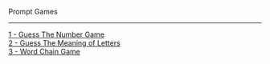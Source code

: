Prompt Games

---

[1 - Guess The Number Game](./prompts/1-9/1.md)  
[2 - Guess The Meaning of Letters](./prompts/1-9/2.md)  
[3 - Word Chain Game](./prompts/1-9/3.md)  
